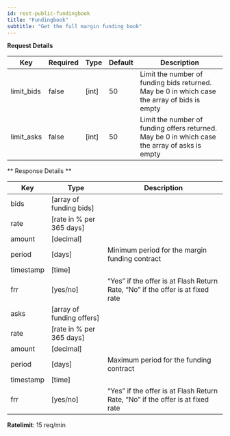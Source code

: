 ```yaml
---
id: rest-public-fundingbook
title: "Fundingbook"
subtitle: "Get the full margin funding book"
---
```


**Request Details**

Key  |  Required  |  Type  |  Default  |  Description
--|--|--|--|--
limit_bids  |  false  |  [int]  |  50  |  Limit the number of funding bids returned. May be 0 in which case the array of bids is empty
limit_asks  |  false  |  [int]  |  50  |  Limit the number of funding offers returned. May be 0 in which case the array of asks is empty

** Response Details **

Key  |  Type  |  Description
--  |  --  |  --
bids  |  [array of funding bids]  |
rate  |  [rate in % per 365 days] 	  |
amount  |  [decimal]  |
period  |  [days]  |  Minimum period for the margin funding contract
timestamp  |  [time]  |
frr  |  [yes/no]  |  “Yes” if the offer is at Flash Return Rate, “No” if the offer is at fixed rate
asks  |  [array of funding offers]  |
rate  |  [rate in % per 365 days]  |
amount  |  [decimal]  |
period  |  [days]  |  Maximum period for the funding contract
timestamp  |  [time]  |
frr  |  [yes/no]  |  “Yes” if the offer is at Flash Return Rate, “No” if the offer is at fixed rate


**Ratelimit**: 15 req/min
